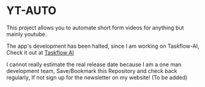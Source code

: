 # YT-AUTO
This project allows you to automate short form videos for anything but mainly youtube.

The app's development has been halted, since I am working on Taskflow-AI, Check it out at [Taskflow AI](https://taskflow-ai.tech)

I cannot really estimate the real release date because I am a one man development team, Save/Bookmark this Repository and check back regularly, If not sign up for the newsletter on my website! (To be added)
